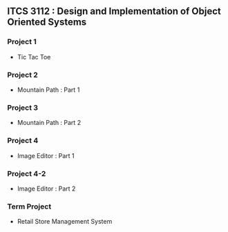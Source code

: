 ## ITCS 3112 : Design and Implementation of Object Oriented Systems

### Project 1
* Tic Tac Toe

### Project 2
* Mountain Path : Part 1

### Project 3
* Mountain Path : Part 2

### Project 4
* Image Editor : Part 1

### Project 4-2
* Image Editor : Part 2

### Term Project
* Retail Store Management System
